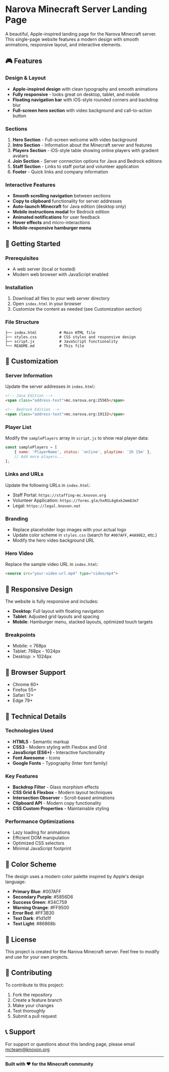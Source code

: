 # Narova Minecraft Server Landing Page

A beautiful, Apple-inspired landing page for the Narova Minecraft server. This single-page website features a modern design with smooth animations, responsive layout, and interactive elements.

## 🎮 Features

### Design & Layout
- **Apple-inspired design** with clean typography and smooth animations
- **Fully responsive** - looks great on desktop, tablet, and mobile
- **Floating navigation bar** with iOS-style rounded corners and backdrop blur
- **Full-screen hero section** with video background and call-to-action button

### Sections
1. **Hero Section** - Full-screen welcome with video background
2. **Intro Section** - Information about the Minecraft server and features
3. **Players Section** - iOS-style table showing online players with gradient avatars
4. **Join Section** - Server connection options for Java and Bedrock editions
5. **Staff Section** - Links to staff portal and volunteer application
6. **Footer** - Quick links and company information

### Interactive Features
- **Smooth scrolling navigation** between sections
- **Copy to clipboard** functionality for server addresses
- **Auto-launch Minecraft** for Java edition (desktop only)
- **Mobile instructions modal** for Bedrock edition
- **Animated notifications** for user feedback
- **Hover effects** and micro-interactions
- **Mobile-responsive hamburger menu**

## 🚀 Getting Started

### Prerequisites
- A web server (local or hosted)
- Modern web browser with JavaScript enabled

### Installation
1. Download all files to your web server directory
2. Open `index.html` in your browser
3. Customize the content as needed (see Customization section)

### File Structure
```
├── index.html          # Main HTML file
├── styles.css          # CSS styles and responsive design
├── script.js           # JavaScript functionality
└── README.md           # This file
```

## 🎨 Customization

### Server Information
Update the server addresses in `index.html`:
```html
<!-- Java Edition -->
<span class="address-text">mc.narova.org:25565</span>

<!-- Bedrock Edition -->
<span class="address-text">mc.narova.org:19132</span>
```

### Player List
Modify the `samplePlayers` array in `script.js` to show real player data:
```javascript
const samplePlayers = [
    { name: 'PlayerName', status: 'online', playtime: '2h 15m' },
    // Add more players...
];
```

### Links and URLs
Update the following URLs in `index.html`:
- Staff Portal: `https://staffing-mc.knovon.org`
- Volunteer Application: `https://forms.gle/hxRSL6g6xk2mm8Jm7`
- Legal: `https://legal.knovon.net`

### Branding
- Replace placeholder logo images with your actual logo
- Update color scheme in `styles.css` (search for `#007AFF`, `#4A90E2`, etc.)
- Modify the hero video background URL

### Hero Video
Replace the sample video URL in `index.html`:
```html
<source src="your-video-url.mp4" type="video/mp4">
```

## 📱 Responsive Design

The website is fully responsive and includes:
- **Desktop**: Full layout with floating navigation
- **Tablet**: Adjusted grid layouts and spacing
- **Mobile**: Hamburger menu, stacked layouts, optimized touch targets

### Breakpoints
- Mobile: < 768px
- Tablet: 768px - 1024px
- Desktop: > 1024px

## 🎯 Browser Support

- Chrome 60+
- Firefox 55+
- Safari 12+
- Edge 79+

## 🔧 Technical Details

### Technologies Used
- **HTML5** - Semantic markup
- **CSS3** - Modern styling with Flexbox and Grid
- **JavaScript (ES6+)** - Interactive functionality
- **Font Awesome** - Icons
- **Google Fonts** - Typography (Inter font family)

### Key Features
- **Backdrop Filter** - Glass morphism effects
- **CSS Grid & Flexbox** - Modern layout techniques
- **Intersection Observer** - Scroll-based animations
- **Clipboard API** - Modern copy functionality
- **CSS Custom Properties** - Maintainable styling

### Performance Optimizations
- Lazy loading for animations
- Efficient DOM manipulation
- Optimized CSS selectors
- Minimal JavaScript footprint

## 🎨 Color Scheme

The design uses a modern color palette inspired by Apple's design language:
- **Primary Blue**: #007AFF
- **Secondary Purple**: #5856D6
- **Success Green**: #34C759
- **Warning Orange**: #FF9500
- **Error Red**: #FF3B30
- **Text Dark**: #1d1d1f
- **Text Light**: #86868b

## 📝 License

This project is created for the Narova Minecraft server. Feel free to modify and use for your own projects.

## 🤝 Contributing

To contribute to this project:
1. Fork the repository
2. Create a feature branch
3. Make your changes
4. Test thoroughly
5. Submit a pull request

## 📞 Support

For support or questions about this landing page, please email mcteam@knovon.org

---

**Built with ❤️ for the Minecraft community** 
